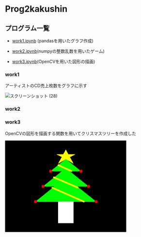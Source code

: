 # Prog2kakushin
## プログラム一覧
- [work1.ipynb](https://github.com/moomoka/Prog2kakushin/blob/main/work1.ipynb) (pandasを用いたグラフ作成)

- [work2.ipynb](https://github.com/moomoka/Prog2kakushin/blob/main/work2.ipynb)(numpyの整数乱数を用いたゲーム)

- [work3.ipynb](https://github.com/moomoka/Prog2kakushin/blob/main/work3.ipynb)(OpenCVを用いた図形の描画)

### work1
アーティストのCD売上枚数をグラフに示す

![スクリーンショット (28)](https://user-images.githubusercontent.com/120358223/214775418-dbf7f737-4c01-43b5-b394-0b4d2cb10ac2.png)

### work2

### work3
OpenCVの図形を描画する関数を用いてクリスマスツリーを作成した

![クリスマスツリー.png](https://github.com/moomoka/Prog2kakushin/blob/main/%E3%82%AF%E3%83%AA%E3%82%B9%E3%83%9E%E3%82%B9%E3%83%84%E3%83%AA%E3%83%BC.png)


